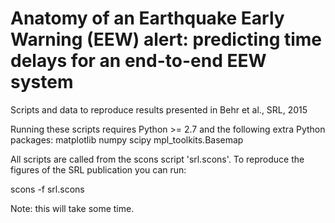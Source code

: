 # Anatomy of an Earthquake Early Warning (EEW) alert: predicting time delays for an end-to-end EEW system

Scripts and data to reproduce results presented in Behr et al., SRL, 2015 

Running these scripts requires Python >= 2.7 and the following extra Python packages:
matplotlib
numpy
scipy
mpl_toolkits.Basemap

All scripts are called from the scons script 'srl.scons'. To reproduce the figures 
of the SRL publication you can run:

scons -f srl.scons

Note: this will take some time.

